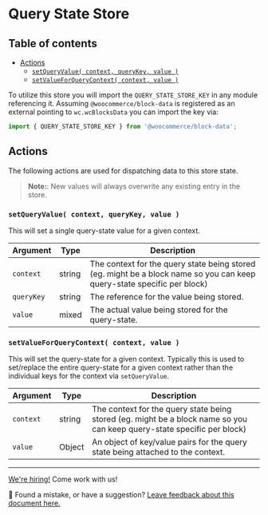 # Query State Store <!-- omit in toc -->

## Table of contents <!-- omit in toc -->

- [Actions](#actions)
    - [`setQueryValue( context, queryKey, value )`](#setqueryvalue-context-querykey-value-)
    - [`setValueForQueryContext( context, value )`](#setvalueforquerycontext-context-value-)

To utilize this store you will import the `QUERY_STATE_STORE_KEY` in any module referencing it. Assuming `@woocommerce/block-data` is registered as an external pointing to `wc.wcBlocksData` you can import the key via:

```js
import { QUERY_STATE_STORE_KEY } from '@woocommerce/block-data';
```

## Actions

The following actions are used for dispatching data to this store state.

> **Note:**: New values will always overwrite any existing entry in the store.

### `setQueryValue( context, queryKey, value )`

This will set a single query-state value for a given context.

| Argument   | Type   | Description                                                                                                             |
| ---------- | ------ | ----------------------------------------------------------------------------------------------------------------------- |
| `context`  | string | The context for the query state being stored (eg. might be a block name so you can keep query-state specific per block) |
| `queryKey` | string | The reference for the value being stored.                                                                               |
| `value`    | mixed  | The actual value being stored for the query-state.                                                                      |

### `setValueForQueryContext( context, value )`

This will set the query-state for a given context. Typically this is used to set/replace the entire query-state for a given context rather than the individual keys for the context via `setQueryValue`.

| Argument  | Type   | Description                                                                                                             |
| --------- | ------ | ----------------------------------------------------------------------------------------------------------------------- |
| `context` | string | The context for the query state being stored (eg. might be a block name so you can keep query-state specific per block) |
| `value`   | Object | An object of key/value pairs for the query state being attached to the context.                                         |

<!-- FEEDBACK -->

---

[We're hiring!](https://woocommerce.com/careers/) Come work with us!

🐞 Found a mistake, or have a suggestion? [Leave feedback about this document here.](https://github.com/woocommerce/woocommerce-gutenberg-products-block/issues/new?assignees=&labels=type%3A+documentation&template=--doc-feedback.md&title=Feedback%20on%20./docs/blocks/feature-flags-and-experimental-interfaces.md)

<!-- /FEEDBACK -->
